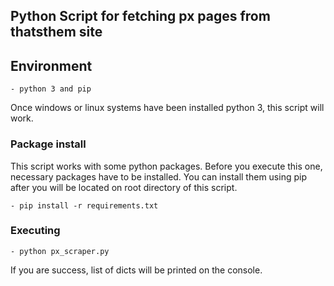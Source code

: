Python Script for fetching px pages from thatsthem site
-------------------------------------------------------
## Environment
    - python 3 and pip
    
Once windows or linux systems have been installed python 3, this script will work.
### Package install
This script works with some python packages. Before you execute this one, necessary packages have to be installed.
You can install them using pip after you will be located on root directory of this script.

    - pip install -r requirements.txt
    
### Executing

    - python px_scraper.py
    
If you are success, list of dicts will be printed on the console.
    
